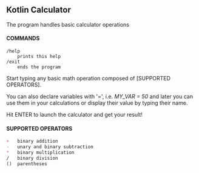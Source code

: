 ## Kotlin Calculator

The program handles basic calculator operations

#### COMMANDS
```
/help  
    prints this help  
/exit  
    ends the program  
```
        
Start typing any basic math operation composed of [SUPPORTED OPERATORS].  
  
You can also declare variables with '=', i.e. *MY_VAR = 50* and later you can use them in your calculations or display their value by typing their name.  
  
Hit ENTER to launch the calculator and get your result!  
  
#### SUPPORTED OPERATORS  
```markdown
+   binary addition  
-   unary and binary subtraction  
*   binary multiplication  
/   binary division  
()  parentheses  
```
